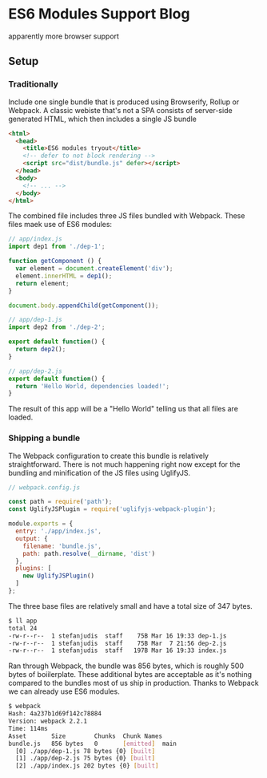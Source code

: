 # ES6 Modules Support Blog

apparently more browser support 

## Setup

### Traditionally

Include one single bundle that is produced using Browserify, Rollup or Webpack. A classic webiste that's not a SPA consists of server-side generated HTML, which then includes a single JS bundle

```html
<html>
  <head>
    <title>ES6 modules tryout</title>
    <!-- defer to not block rendering -->
    <script src="dist/bundle.js" defer></script>
  </head>
  <body>
    <!-- ... -->
  </body>
</html>
```

The combined file includes three JS files bundled with Webpack. These files maek use of ES6 modules:

```js
// app/index.js
import dep1 from './dep-1';

function getComponent () {
  var element = document.createElement('div');
  element.innerHTML = dep1();
  return element;
}

document.body.appendChild(getComponent());

// app/dep-1.js
import dep2 from './dep-2';

export default function() {
  return dep2();
}

// app/dep-2.js
export default function() {
  return 'Hello World, dependencies loaded!';
}
```

The result of this app will be a "Hello World" telling us that all files are loaded.

### Shipping a bundle

The Webpack configuration to create this bundle is relatively straightforward. There is not much happening right now except for the bundling and minification of the JS files using UglifyJS.

```js
// webpack.config.js

const path = require('path');
const UglifyJSPlugin = require('uglifyjs-webpack-plugin');

module.exports = {
  entry: './app/index.js',
  output: {
    filename: 'bundle.js',
    path: path.resolve(__dirname, 'dist')
  },
  plugins: [
    new UglifyJSPlugin()
  ]
};
```

The three base files are relatively small and have a total size of 347 bytes.

```bash
$ ll app
total 24
-rw-r--r--  1 stefanjudis  staff    75B Mar 16 19:33 dep-1.js
-rw-r--r--  1 stefanjudis  staff    75B Mar  7 21:56 dep-2.js
-rw-r--r--  1 stefanjudis  staff   197B Mar 16 19:33 index.js
```

Ran through Webpack, the bundle was 856 bytes, which is roughly 500 bytes of boiilerplate.  These additional bytes are acceptable as it's nothing compared to the bundles most of us ship in production. Thanks to Webpack we can already use ES6 modules.

```bash
$ webpack
Hash: 4a237b1d69f142c78884
Version: webpack 2.2.1
Time: 114ms
Asset       Size        Chunks  Chunk Names
bundle.js   856 bytes   0       [emitted]  main
  [0] ./app/dep-1.js 78 bytes {0} [built]
  [1] ./app/dep-2.js 75 bytes {0} [built]
  [2] ./app/index.js 202 bytes {0} [built]
```

